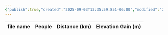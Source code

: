 ```yaml
---
{"publish":true,"created":"2025-09-03T13:35:59.851-06:00","modified":"2025-09-03T14:56:58.442-06:00","published":"2025-09-03T14:56:58.442-06:00","tags":["route"],"cssclasses":"","elevation":null,"region":"Jasper","location":"53.1628, -117.9189","DWYT":null,"Kane":"Moderate","completed":false}
---
```



| file name | People | Distance (km) | Elevation Gain (m) |
| --------- | ------ | ------------- | ------------------ |